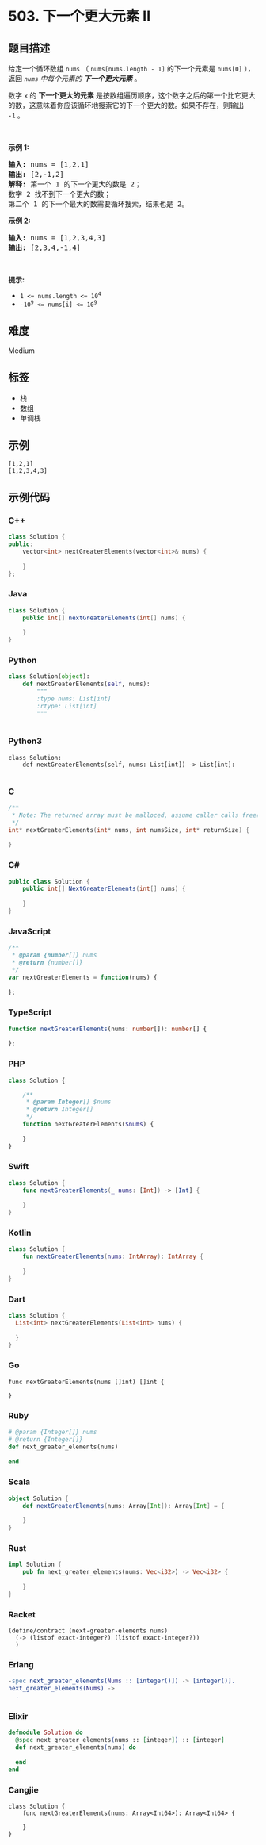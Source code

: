 # 503. 下一个更大元素 II

## 题目描述

<p>给定一个循环数组&nbsp;<code>nums</code>&nbsp;（&nbsp;<code>nums[nums.length - 1]</code>&nbsp;的下一个元素是&nbsp;<code>nums[0]</code>&nbsp;），返回&nbsp;<em><code>nums</code>&nbsp;中每个元素的 <strong>下一个更大元素</strong></em> 。</p>

<p>数字 <code>x</code>&nbsp;的 <strong>下一个更大的元素</strong> 是按数组遍历顺序，这个数字之后的第一个比它更大的数，这意味着你应该循环地搜索它的下一个更大的数。如果不存在，则输出 <code>-1</code>&nbsp;。</p>

<p>&nbsp;</p>

<p><strong>示例 1:</strong></p>

<pre>
<strong>输入:</strong> nums = [1,2,1]
<strong>输出:</strong> [2,-1,2]
<strong>解释:</strong> 第一个 1 的下一个更大的数是 2；
数字 2 找不到下一个更大的数； 
第二个 1 的下一个最大的数需要循环搜索，结果也是 2。
</pre>

<p><strong>示例 2:</strong></p>

<pre>
<strong>输入:</strong> nums = [1,2,3,4,3]
<strong>输出:</strong> [2,3,4,-1,4]
</pre>

<p>&nbsp;</p>

<p><strong>提示:</strong></p>

<ul>
	<li><code>1 &lt;= nums.length &lt;= 10<sup>4</sup></code></li>
	<li><code>-10<sup>9</sup>&nbsp;&lt;= nums[i] &lt;= 10<sup>9</sup></code></li>
</ul>


## 难度

Medium

## 标签

- 栈
- 数组
- 单调栈

## 示例

```
[1,2,1]
[1,2,3,4,3]
```

## 示例代码

### C++

```cpp
class Solution {
public:
    vector<int> nextGreaterElements(vector<int>& nums) {
        
    }
};
```

### Java

```java
class Solution {
    public int[] nextGreaterElements(int[] nums) {
        
    }
}
```

### Python

```python
class Solution(object):
    def nextGreaterElements(self, nums):
        """
        :type nums: List[int]
        :rtype: List[int]
        """
        
```

### Python3

```python3
class Solution:
    def nextGreaterElements(self, nums: List[int]) -> List[int]:
        
```

### C

```c
/**
 * Note: The returned array must be malloced, assume caller calls free().
 */
int* nextGreaterElements(int* nums, int numsSize, int* returnSize) {
    
}
```

### C#

```csharp
public class Solution {
    public int[] NextGreaterElements(int[] nums) {
        
    }
}
```

### JavaScript

```javascript
/**
 * @param {number[]} nums
 * @return {number[]}
 */
var nextGreaterElements = function(nums) {
    
};
```

### TypeScript

```typescript
function nextGreaterElements(nums: number[]): number[] {
    
};
```

### PHP

```php
class Solution {

    /**
     * @param Integer[] $nums
     * @return Integer[]
     */
    function nextGreaterElements($nums) {
        
    }
}
```

### Swift

```swift
class Solution {
    func nextGreaterElements(_ nums: [Int]) -> [Int] {
        
    }
}
```

### Kotlin

```kotlin
class Solution {
    fun nextGreaterElements(nums: IntArray): IntArray {
        
    }
}
```

### Dart

```dart
class Solution {
  List<int> nextGreaterElements(List<int> nums) {
    
  }
}
```

### Go

```golang
func nextGreaterElements(nums []int) []int {
    
}
```

### Ruby

```ruby
# @param {Integer[]} nums
# @return {Integer[]}
def next_greater_elements(nums)
    
end
```

### Scala

```scala
object Solution {
    def nextGreaterElements(nums: Array[Int]): Array[Int] = {
        
    }
}
```

### Rust

```rust
impl Solution {
    pub fn next_greater_elements(nums: Vec<i32>) -> Vec<i32> {
        
    }
}
```

### Racket

```racket
(define/contract (next-greater-elements nums)
  (-> (listof exact-integer?) (listof exact-integer?))
  )
```

### Erlang

```erlang
-spec next_greater_elements(Nums :: [integer()]) -> [integer()].
next_greater_elements(Nums) ->
  .
```

### Elixir

```elixir
defmodule Solution do
  @spec next_greater_elements(nums :: [integer]) :: [integer]
  def next_greater_elements(nums) do
    
  end
end
```

### Cangjie

```cangjie
class Solution {
    func nextGreaterElements(nums: Array<Int64>): Array<Int64> {

    }
}
```

